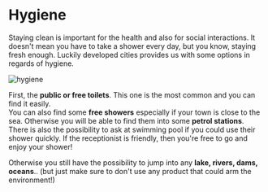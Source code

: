# Hygiene

Staying clean is important for the health and also for social interactions.
It doesn't mean you have to take a shower every day, but you know, staying fresh enough.
Luckily developed cities provides us with some options in regards of hygiene.

![hygiene](~@assets/hygiene.jpeg)

First, the **public or free toilets**. This one is the most common and you can find it easily.  
You can also find some **free showers** especially if your town is close to the sea. Otherwise you will be able to find them into some **petrol stations**.
There is also the possibility to ask at swimming pool if you could use their shower quickly. If the receptionist is friendly, then you're free to go and enjoy your shower!

Otherwise you still have the possibility to jump into any **lake, rivers, dams, oceans**.. (but just make sure to don't use any product that could arm the environment!)
